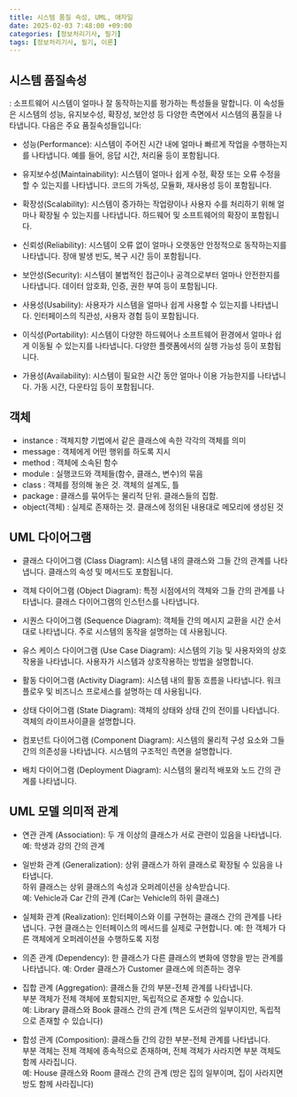 ```yaml
---
title: 시스템 품질 속성, UML, 애자일
date: 2025-02-03 7:48:00 +09:00
categories: [정보처리기사, 필기]
tags: [정보처리기사, 필기, 이론]
---
```

## 시스템 품질속성
: 소프트웨어 시스템이 얼마나 잘 동작하는지를 평가하는 특성들을 말합니다. 이 속성들은 시스템의 성능, 유지보수성, 확장성, 보안성 등 다양한 측면에서 시스템의 품질을 나타냅니다. 다음은 주요 품질속성들입니다:

- 성능(Performance): 시스템이 주어진 시간 내에 얼마나 빠르게 작업을 수행하는지를 나타냅니다. 예를 들어, 응답 시간, 처리율 등이 포함됩니다.

- 유지보수성(Maintainability): 시스템이 얼마나 쉽게 수정, 확장 또는 오류 수정을 할 수 있는지를 나타냅니다. 코드의 가독성, 모듈화, 재사용성 등이 포함됩니다.

- 확장성(Scalability): 시스템이 증가하는 작업량이나 사용자 수를 처리하기 위해 얼마나 확장될 수 있는지를 나타냅니다. 하드웨어 및 소프트웨어의 확장이 포함됩니다.

- 신뢰성(Reliability): 시스템이 오류 없이 얼마나 오랫동안 안정적으로 동작하는지를 나타냅니다. 장애 발생 빈도, 복구 시간 등이 포함됩니다.

- 보안성(Security): 시스템이 불법적인 접근이나 공격으로부터 얼마나 안전한지를 나타냅니다. 데이터 암호화, 인증, 권한 부여 등이 포함됩니다.

- 사용성(Usability): 사용자가 시스템을 얼마나 쉽게 사용할 수 있는지를 나타냅니다. 인터페이스의 직관성, 사용자 경험 등이 포함됩니다.

- 이식성(Portability): 시스템이 다양한 하드웨어나 소프트웨어 환경에서 얼마나 쉽게 이동될 수 있는지를 나타냅니다. 다양한 플랫폼에서의 실행 가능성 등이 포함됩니다.

- 가용성(Availability): 시스템이 필요한 시간 동안 얼마나 이용 가능한지를 나타냅니다. 가동 시간, 다운타임 등이 포함됩니다.

## 객체
- instance : 객체지향 기법에서 같은 클래스에 속한 각각의 객체를 의미
- message : 객체에게 어떤 행위를 하도록 지시
- method : 객체에 소속된 함수
- module : 실행코드와 객체들(함수, 클래스, 변수)의 묶음
- class : 객체를 정의해 놓은 것. 객체의 설계도, 틀
- package : 클래스를 묶어두는 물리적 단위. 클래스들의 집함.
- object(객체) : 실제로 존재하는 것. 클래스에 정의된 내용대로 메모리에 생성된 것

## UML 다이어그램
- 클래스 다이어그램 (Class Diagram):
시스템 내의 클래스와 그들 간의 관계를 나타냅니다.
클래스의 속성 및 메서드도 포함됩니다.

- 객체 다이어그램 (Object Diagram):
특정 시점에서의 객체와 그들 간의 관계를 나타냅니다.
클래스 다이어그램의 인스턴스를 나타냅니다.

- 시퀀스 다이어그램 (Sequence Diagram):
객체들 간의 메시지 교환을 시간 순서대로 나타냅니다.
주로 시스템의 동작을 설명하는 데 사용됩니다.

- 유스 케이스 다이어그램 (Use Case Diagram):
시스템의 기능 및 사용자와의 상호작용을 나타냅니다.
사용자가 시스템과 상호작용하는 방법을 설명합니다.

- 활동 다이어그램 (Activity Diagram):
시스템 내의 활동 흐름을 나타냅니다.
워크플로우 및 비즈니스 프로세스를 설명하는 데 사용됩니다.

- 상태 다이어그램 (State Diagram):
객체의 상태와 상태 간의 전이를 나타냅니다.
객체의 라이프사이클을 설명합니다.

- 컴포넌트 다이어그램 (Component Diagram):
시스템의 물리적 구성 요소와 그들 간의 의존성을 나타냅니다.
시스템의 구조적인 측면을 설명합니다.

- 배치 다이어그램 (Deployment Diagram):
시스템의 물리적 배포와 노드 간의 관계를 나타냅니다.

## UML 모델 의미적 관계
- 연관 관계 (Association):
두 개 이상의 클래스가 서로 관련이 있음을 나타냅니다.   
예: 학생과 강의 간의 관계

- 일반화 관계 (Generalization):
상위 클래스가 하위 클래스로 확장될 수 있음을 나타냅니다.   
하위 클래스는 상위 클래스의 속성과 오퍼레이션을 상속받습니다.   
예: Vehicle과 Car 간의 관계 (Car는 Vehicle의 하위 클래스)

- 실체화 관계 (Realization):
인터페이스와 이를 구현하는 클래스 간의 관계를 나타냅니다.
구현 클래스는 인터페이스의 메서드를 실제로 구현합니다.
예: 한 객체가 다른 객체에게 오퍼레이션을 수행하도록 지정

- 의존 관계 (Dependency):
한 클래스가 다른 클래스의 변화에 영향을 받는 관계를 나타냅니다.
예: Order 클래스가 Customer 클래스에 의존하는 경우

- 집합 관계 (Aggregation):
클래스들 간의 부분-전체 관계를 나타냅니다.   
부분 객체가 전체 객체에 포함되지만, 독립적으로 존재할 수 있습니다.   
예: Library 클래스와 Book 클래스 간의 관계 (책은 도서관의 일부이지만, 독립적으로 존재할 수 있습니다)

- 합성 관계 (Composition):
클래스들 간의 강한 부분-전체 관계를 나타냅니다.   
부분 객체는 전체 객체에 종속적으로 존재하며, 전체 객체가 사라지면 부분 객체도 함께 사라집니다.   
예: House 클래스와 Room 클래스 간의 관계 (방은 집의 일부이며, 집이 사라지면 방도 함께 사라집니다)

